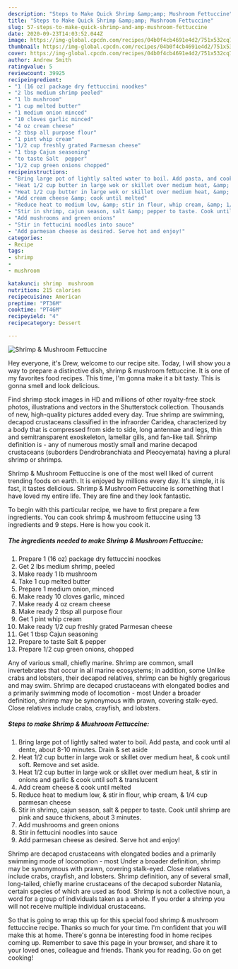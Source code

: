 ```yaml
---
description: "Steps to Make Quick Shrimp &amp;amp; Mushroom Fettuccine"
title: "Steps to Make Quick Shrimp &amp;amp; Mushroom Fettuccine"
slug: 57-steps-to-make-quick-shrimp-and-amp-mushroom-fettuccine
date: 2020-09-23T14:03:52.044Z
image: https://img-global.cpcdn.com/recipes/04b0f4cb4691e4d2/751x532cq70/shrimp-mushroom-fettuccine-recipe-main-photo.jpg
thumbnail: https://img-global.cpcdn.com/recipes/04b0f4cb4691e4d2/751x532cq70/shrimp-mushroom-fettuccine-recipe-main-photo.jpg
cover: https://img-global.cpcdn.com/recipes/04b0f4cb4691e4d2/751x532cq70/shrimp-mushroom-fettuccine-recipe-main-photo.jpg
author: Andrew Smith
ratingvalue: 5
reviewcount: 39925
recipeingredient:
- "1 (16 oz) package dry fettuccini noodkes"
- "2 lbs medium shrimp peeled"
- "1 lb mushroom"
- "1 cup melted butter"
- "1 medium onion minced"
- "10 cloves garlic minced"
- "4 oz cream cheese"
- "2 tbsp all purpose flour"
- "1 pint whip cream"
- "1/2 cup freshly grated Parmesan cheese"
- "1 tbsp Cajun seasoning"
- "to taste Salt  pepper"
- "1/2 cup green onions chopped"
recipeinstructions:
- "Bring large pot of lightly salted water to boil. Add pasta, and cook until al dente, about 8-10 minutes. Drain &amp; set aside"
- "Heat 1/2 cup butter in large wok or skillet over medium heat, &amp; cook until soft. Remove and set aside."
- "Heat 1/2 cup butter in large wok or skillet over medium heat, &amp; stir in onions and garlic &amp; cook until soft &amp; translucent"
- "Add cream cheese &amp; cook until melted"
- "Reduce heat to medium low, &amp; stir in flour, whip cream, &amp; 1/4 cup parmesan cheese"
- "Stir in shrimp, cajun season, salt &amp; pepper to taste. Cook until shrimp are pink and sauce thickens, about 3 minutes."
- "Add mushrooms and green onions"
- "Stir in fettucini noodles into sauce"
- "Add parmesan cheese as desired. Serve hot and enjoy!"
categories:
- Recipe
tags:
- shrimp
- 
- mushroom

katakunci: shrimp  mushroom 
nutrition: 215 calories
recipecuisine: American
preptime: "PT36M"
cooktime: "PT46M"
recipeyield: "4"
recipecategory: Dessert

---
```



![Shrimp &amp; Mushroom Fettuccine](https://img-global.cpcdn.com/recipes/04b0f4cb4691e4d2/751x532cq70/shrimp-mushroom-fettuccine-recipe-main-photo.jpg)

Hey everyone, it's Drew, welcome to our recipe site. Today, I will show you a way to prepare a distinctive dish, shrimp &amp; mushroom fettuccine. It is one of my favorites food recipes. This time, I'm gonna make it a bit tasty. This is gonna smell and look delicious.

Find shrimp stock images in HD and millions of other royalty-free stock photos, illustrations and vectors in the Shutterstock collection. Thousands of new, high-quality pictures added every day. True shrimp are swimming, decapod crustaceans classified in the infraorder Caridea, characterized by a body that is compressed from side to side, long antennae and legs, thin and semitransparent exoskeleton, lamellar gills, and fan-like tail. Shrimp definition is - any of numerous mostly small and marine decapod crustaceans (suborders Dendrobranchiata and Pleocyemata) having a plural shrimp or shrimps.

Shrimp &amp; Mushroom Fettuccine is one of the most well liked of current trending foods on earth. It is enjoyed by millions every day. It's simple, it is fast, it tastes delicious. Shrimp &amp; Mushroom Fettuccine is something that I have loved my entire life. They are fine and they look fantastic.


To begin with this particular recipe, we have to first prepare a few ingredients. You can cook shrimp &amp; mushroom fettuccine using 13 ingredients and 9 steps. Here is how you cook it.

<!--inarticleads1-->

##### The ingredients needed to make Shrimp &amp; Mushroom Fettuccine:

1. Prepare 1 (16 oz) package dry fettuccini noodkes
1. Get 2 lbs medium shrimp, peeled
1. Make ready 1 lb mushroom
1. Take 1 cup melted butter
1. Prepare 1 medium onion, minced
1. Make ready 10 cloves garlic, minced
1. Make ready 4 oz cream cheese
1. Make ready 2 tbsp all purpose flour
1. Get 1 pint whip cream
1. Make ready 1/2 cup freshly grated Parmesan cheese
1. Get 1 tbsp Cajun seasoning
1. Prepare to taste Salt &amp; pepper
1. Prepare 1/2 cup green onions, chopped


Any of various small, chiefly marine. Shrimp are common, small invertebrates that occur in all marine ecosystems; in addition, some Unlike crabs and lobsters, their decapod relatives, shrimp can be highly gregarious and may swim. Shrimp are decapod crustaceans with elongated bodies and a primarily swimming mode of locomotion - most Under a broader definition, shrimp may be synonymous with prawn, covering stalk-eyed. Close relatives include crabs, crayfish, and lobsters. 

<!--inarticleads2-->

##### Steps to make Shrimp &amp; Mushroom Fettuccine:

1. Bring large pot of lightly salted water to boil. Add pasta, and cook until al dente, about 8-10 minutes. Drain &amp; set aside
1. Heat 1/2 cup butter in large wok or skillet over medium heat, &amp; cook until soft. Remove and set aside.
1. Heat 1/2 cup butter in large wok or skillet over medium heat, &amp; stir in onions and garlic &amp; cook until soft &amp; translucent
1. Add cream cheese &amp; cook until melted
1. Reduce heat to medium low, &amp; stir in flour, whip cream, &amp; 1/4 cup parmesan cheese
1. Stir in shrimp, cajun season, salt &amp; pepper to taste. Cook until shrimp are pink and sauce thickens, about 3 minutes.
1. Add mushrooms and green onions
1. Stir in fettucini noodles into sauce
1. Add parmesan cheese as desired. Serve hot and enjoy!


Shrimp are decapod crustaceans with elongated bodies and a primarily swimming mode of locomotion - most Under a broader definition, shrimp may be synonymous with prawn, covering stalk-eyed. Close relatives include crabs, crayfish, and lobsters. Shrimp definition, any of several small, long-tailed, chiefly marine crustaceans of the decapod suborder Natania, certain species of which are used as food. Shrimp is not a collective noun, a word for a group of individuals taken as a whole. If you order a shrimp you will not receive multiple individual crustaceans. 

So that is going to wrap this up for this special food shrimp &amp; mushroom fettuccine recipe. Thanks so much for your time. I'm confident that you will make this at home. There's gonna be interesting food in home recipes coming up. Remember to save this page in your browser, and share it to your loved ones, colleague and friends. Thank you for reading. Go on get cooking!
